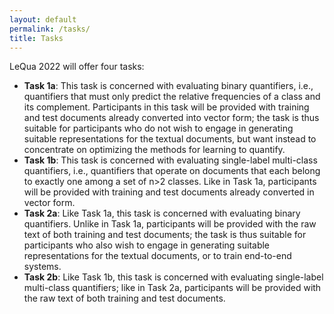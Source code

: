 ```yaml
---
layout: default
permalink: /tasks/
title: Tasks
---
```


LeQua 2022 will offer four tasks:

- **Task 1a**: This task is concerned with evaluating binary quantifiers, i.e., quantifiers that must only predict the relative frequencies of a class and its complement. Participants in this task will be provided with training and test documents already converted into vector form; the task is thus suitable for participants who do not wish to engage in generating suitable representations for the textual documents, but want instead to concentrate on optimizing the methods for learning to quantify.
- **Task 1b**: This task is concerned with evaluating single-label multi-class quantifiers, i.e., quantifiers that operate on documents that each belong to exactly one among a set of n>2 classes. Like in Task 1a, participants will be provided with training and test documents already converted in vector form.
- **Task 2a**: Like Task 1a, this task is concerned with evaluating binary quantifiers. Unlike in Task 1a, participants will be provided with the raw text of both training and test documents; the task is thus suitable for participants who also wish to engage in generating suitable representations for the textual documents, or to train end-to-end systems.
- **Task 2b**: Like Task 1b, this task is concerned with evaluating single-label multi-class quantifiers; like in Task 2a, participants will be provided with the raw text of both training and test documents.

